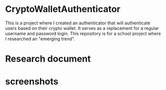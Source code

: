 # CryptoWalletAuthenticator
This is a project where I created an authenticator that will authenticate users based on their crypto wallet. It serves as a replacement for a regular username and password login. This repository is for a school project where I researched an "emerging trend". 
# Research document

# screenshots

